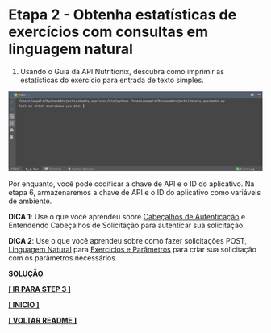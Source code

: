 # Etapa 2 - Obtenha estatísticas de exercícios com consultas em linguagem natural

1. Usando o Guia da API Nutritionix, descubra como imprimir as estatísticas do exercício para entrada de texto simples.

![img05](image05.png)

Por enquanto, você pode codificar a chave de API e o ID do aplicativo. Na etapa 6, armazenaremos a chave de API e o ID do aplicativo como variáveis ​​de ambiente.

**DICA 1**: Use o que você aprendeu sobre [Cabeçalhos de Autenticação](https://docx.syndigo.com/developers/docs/understand-request-headers) e Entendendo Cabeçalhos de Solicitação para autenticar sua solicitação.

**DICA 2**: Use o que você aprendeu sobre como fazer solicitações POST, [Linguagem Natural](https://docx.syndigo.com/developers/docs/natural-language-for-exercise) para [Exercícios e Parâmetros](https://trackapi.nutritionix.com/docs/#/default/post_v2_natural_exercise) para criar sua solicitação com os parâmetros necessários.

[**SOLUÇÃO**](https://gist.github.com/angelabauer/dd71d7072626afd728e1730584c6e4b8)

[**[ IR PARA STEP 3 ]**](step3.md)

[**[ INICIO ]**](#etapa-2---obtenha-estatísticas-de-exercícios-com-consultas-em-linguagem-natural)

[**[ VOLTAR README ]**](../README.md)
